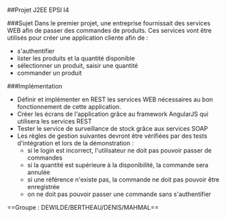 ##Projet J2EE EPSI I4

###Sujet
Dans le premier projet, une entreprise fournissait des services WEB afin de passer des commandes de produits. Ces services vont être utilisés pour créer une application cliente afin de :
- s'authentifier
- lister les produits et la quantité disponible
- sélectionner un produit, saisir une quantité
- commander un produit

###Implémentation
- Définir et implémenter en REST les services WEB nécessaires au bon fonctionnement de cette application.
- Créer les écrans de l'application grâce au framework AngularJS qui utilisera les services REST
- Tester le service de surveillance de stock grâce aux services SOAP
- Les règles de gestion suivantes devront être vérifiées par des tests d'intégration et
lors de la démonstration :
	- si le login est incorrect, l'utilisateur ne doit pas pouvoir passer de commandes
	- si la quantité est supérieure à la disponibilité, la commande sera annulée
	- si une référence n'existe pas, la commande ne doit pas pouvoir être enregistrée
	- on ne doit pas pouvoir passer une commande sans s'authentifier



==Groupe : DEWILDE/BERTHEAU/DENIS/MAHMAL==